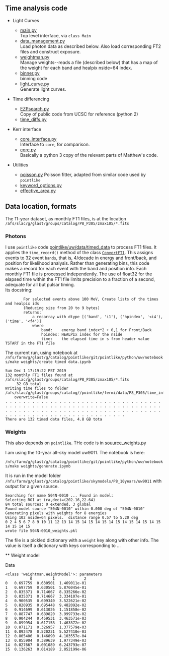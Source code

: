 ## Time analysis code

* Light Curves
    * [main.py](https://github.com/tburnett/lat_timing/blob/master/code/main.py)<br>
Top level interface, via `class Main` 
    * [data_management.py](https://github.com/tburnett/lat_timing/blob/master/code/data_management.py) <br>
 Load photon data as described below. Also load corresponding FT2 files and construct exposure.
    * [weightman.py](https://github.com/tburnett/lat_timing/blob/master/code/weightman.py)<br>
 Manage weights--reads a file (described below) that has a map of the weight for each band and healpix nside=64 index.
    * [binner.py](https://github.com/tburnett/lat_timing/blob/master/code/binner.py) <br>
    binning code
    * [light_curve.py](https://github.com/tburnett/lat_timing/blob/master/code/light_curve.py)<br>
    Generate light curves.

* Time differencing
    * [EZPsearch.py](https://github.com/tburnett/lat_timing/blob/master/code/EZPsearch.py)  
 Copy of public code from UCSC for reference (python 2)
    * [time_diffs.py](https://github.com/tburnett/lat_timing/blob/master/code/time_diffs.py) 


* Kerr interface
    - [core_interface.py](https://github.com/tburnett/lat_timing/blob/master/code/core_interface.py)<br>
    Interface to `core`, for comparison.
    - [core.py](https://github.com/tburnett/lat_timing/blob/master/code/core.py)<br>
    Basically a python 3 copy of the relevant parts of Matthew's code.


* Utilities
    * [poisson.py](https://github.com/tburnett/lat_timing/blob/master/code/poisson.py) 
    Poisson fitter, adapted from similar code used by `pointlike`
    * [keyword_options.py](https://github.com/tburnett/lat_timing/blob/master/code/keyword_options.py) 
    * [effective_area.py](https://github.com/tburnett/lat_timing/blob/master/code/)   
 

## Data location, formats

The 11-year dataset, as monthly FT1 files, is at the location `/afs/slac/g/glast/groups/catalog/P8_P305/zmax105/*.fits`
### Photons<br>
I use `pointlike` code [pointlike/uw/data/timed_data](https://github.com/tburnett/pointlike/blob/master/python/uw/data/timed_data.py) to process FT1 files.
It applies the `time_record()` method of the class [`ConvertFT1`](https://github.com/tburnett/pointlike/blob/451c9e0fc5a888d771fe0274a3438594599dc442/python/uw/data/binned_data.py#L490).
This assigns events to 32 event `bands`, that is, 4/decade in energy and front/back, and position for likelihood analysis. Rather than generating bins, this code makes a record for each event with the band and position info. Each monthly FT1 file is processed independently. The use of float32 for the elapsed time within the FT1 file limits precision to a fraction of a second, adequate for all but pulsar timing.  
Its docstring:

```
        For selected events above 100 MeV, Create lists of the times and healpix ids
        (Reducing size from 20 to 9 bytes)
        returns:
            a recarray with dtype [('band', 'i1'), ('hpindex', '<i4'), ('time', '<f4')]
            where
                band:    energy band index*2 + 0,1 for Front/Back 
                hpindex: HEALPIx index for the nside 
                time:    the elapsed time in s from header value TSTART in the FT1 file
```
The current run, using notebook at `/nfs/farm/g/glast/g/catalog/pointlike/git/pointlike/python/uw/notebooks/make weights/create timed data.ipynb`
```
Sun Dec 1 17:19:22 PST 2019
132 monthly FT1 files found at /afs/slac/g/glast/groups/catalog/P8_P305/zmax105/*.fits
	 32 GB total
Writing time files to folder /afs/slac/g/glast/groups/catalog//pointlike/fermi/data/P8_P305/time_info
	overwrite=False
. . . . . . . . . . . . . . . . . . . . . . . . . . . . . . . . . . . . . . . . . . . . . . . . . . . . . . . . . . . . . . . . . . . . . . . . . . . . . . . . . . . . . . . . . . . . . . . . . . . . . . . . . . . . . . . . . . . . . . . . . . . . . . . . . . . . 
There are 132 timed data files, 4.8 GB tota
```

### Weights<br>
This also depends on `pointlike`. THe code is in [souurce_weights.py](https://github.com/tburnett/pointlike/blob/master/python/uw/like2/source_weights.py)

I am using the 10-year all-sky model uw9011. The notebook is here:

`/nfs/farm/g/glast/g/catalog/pointlike/git/pointlike/python/uw/notebooks/make weights/generate.ipynb`

It is run in the model folder `/nfs/farm/g/glast/g/catalog/pointlike/skymodels/P8_10years/uw9011`
with output for a given source.
```
Searching for name 504N-0010 ... Found in model:
Selecting ROI at (ra,dec)=(202.16,22.64)
84 total sources: 0 extended, 3 global
Found model source "504N-0010" within 0.000 deg of "504N-0010"
Generating pixels with weights for 8 energies
Using 102 nside=64 pixels.  distance range 0.57 to 5.20 deg
0 2 4 5 6 7 8 9 10 11 12 13 14 15 14 15 14 15 14 15 14 15 14 15 14 15 14 15 14 15
wrote file 504N-0010_weights.pkl
```

The file is a pickled dictionary with a `weight` key along with other info. The value is itself a dictionary with keys corresponding to ...

** Weight model

Data

```
<class 'weightman.WeightModel'>: parameters
           0         1             2
0   0.697759  0.630501  1.469011e-01
1   0.697759  0.630501  5.876045e-01
2   0.835371  0.714667  8.335266e-02
3   0.835371  0.714667  3.334107e-01
4   0.900535  0.699340  3.522621e-02
5   0.820935  0.695448  9.482092e-02
6   0.914699  0.613026  1.151858e-02
7   0.887747  0.689820  3.999733e-02
8   0.904244  0.459531  3.463571e-03
9   0.899954  0.617158  1.463372e-02
10  0.871171  0.326957  1.377579e-03
11  0.892478  0.520231  5.527410e-03
12  0.805406  0.146890  4.103557e-04
13  0.855904  0.389639  1.977349e-03
14  0.027667  0.001089  6.243793e-07
15  0.136263  0.014189  2.052199e-06
```